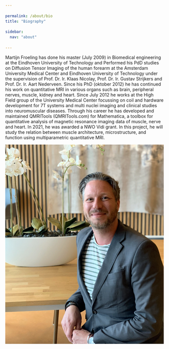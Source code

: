 ```yaml
---

permalink: /about/bio
title: "Biography"

sidebar:
  nav: "about"

---
```


Martijn Froeling has done his master (July 2009) in Biomedical engineering at the Eindhoven University of Technology and Performed his PdD studies on Diffusion Tensor Imaging of the human forearm at the Amsterdam University Medical Center and Eindhoven University of Technology under the supervision of Prof. Dr. Ir. Klaas Nicolay, Prof. Dr. Ir. Gustav Strijkers and Prof. Dr. Ir. Aart Nederveen. Since his PhD (oktober 2012) he has continued his work on quantitative MRI in various organs such as brain, peripheral nerves, muscle, kidney and heart. Since July 2012 he works at the High Field group of the University Medical Center focussing on coil and hardware development for 7T systems and multi nuclei imaging and clinical studies into neuromuscular diseases. Through his career he has developed and maintained QMRITools (QMRITools.com) for Mathematica, a toolbox for quantitative analysis of magnetic resonance imaging data of muscle, nerve and heart. In 2021, he was awarded a NWO Vidi grant. In this project, he will study the relation between muscle architecture, microstructure, and function using multiparametric quantitative MRI. 

![Martijn Froeling](../assets/images/port1-s.jpg)